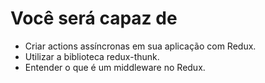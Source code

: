 # Você será capaz de

- Criar actions assíncronas em sua aplicação com Redux.
- Utilizar a biblioteca redux-thunk.
- Entender o que é um middleware no Redux.
